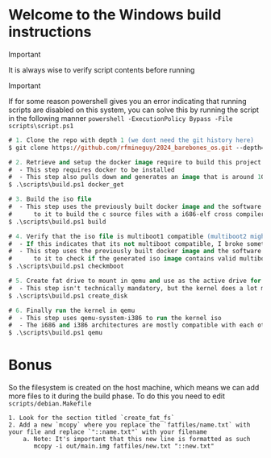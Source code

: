 # Welcome to the Windows build instructions
> [!IMPORTANT]
> It is always wise to verify script contents before running

> [!IMPORTANT]
> If for some reason powershell gives you an error indicating that running 
> scripts are disabled on this system, you can solve this by running the script
> in the following manner
> `powershell -ExecutionPolicy Bypass -File scripts\script.ps1`

```ps
# 1. Clone the repo with depth 1 (we dont need the git history here)
$ git clone https://github.com/rfmineguy/2024_barebones_os.git --depth=1
```
```ps
# 2. Retrieve and setup the docker image require to build this project
#  - This step requires docker to be installed
#  - This step also pulls down and generates an image that is around 1GB in size
$ .\scripts\build.ps1 docker_get 
```
```ps
# 3. Build the iso file
#  - This step uses the previously built docker image and the software installed
#      to it to build the c source files with a i686-elf cross compiler toolchain
$ .\scripts\build.ps1 build
```
```ps
# 4. Verify that the iso file is multiboot1 compatible (multiboot2 might be in the future) 
#  - If this indicates that its not multiboot compatible, I broke something (oops)
#  - This step uses the previously built docker image and the software installed
#      to it to check if the generated iso image contains valid multiboot headers
$ .\scripts\build.ps1 checkmboot
```
```ps
# 5. Create fat drive to mount in qemu and use as the active drive for the kernel's operations
#  - This step isn't technically mandatory, but the kernel does a lot more if you do this step
$ .\scripts\build.ps1 create_disk
```
```ps
# 6. Finally run the kernel in qemu
#  - This step uses qemu-sysstem-i386 to run the kernel iso
#  - The i686 and i386 architectures are mostly compatible with each other
$ .\scripts\build.ps1 qemu
```

# Bonus
So the filesystem is created on the host machine, which means we can add more files to it during the build phase.
To do this you need to edit `scripts/debian.Makefile`

```
1. Look for the section titled `create_fat_fs` 
2. Add a new `mcopy` where you replace the `fatfiles/name.txt` with your file and replace `"::name.txt"` with your filename
    a. Note: It's important that this new line is formatted as such
       mcopy -i out/main.img fatfiles/new.txt "::new.txt"
```
